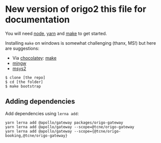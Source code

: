 # New version of origo2 this file for documentation

You will need 
[node](https://nodejs.org/),
[yarn](https://yarnpkg.com/) and
[make](https://www.gnu.org/software/make/) to get started.

Installing `make` on windows is somewhat challenging (thanx, MS!) but here are suggestions: 
* Via [chocolatey](https://chocolatey.org/install): [make](https://chocolatey.org/packages/make)
* [mingw](http://mingw.org/)
* [msys2](https://www.msys2.org/)

```
$ clone [the repo]
$ cd [the folder]
$ make bootstrap
```

## Adding dependencies
Add dependencies using `lerna add`:
```
yarn lerna add @apollo/gateway packages/origo-gateway
yarn lerna add @apollo/gateway --scope=@tcne/origo-gateway
yarn lerna add @apollo/gateway --scope={@tcne/origo-booking,@tcne/origo-gateway}
```